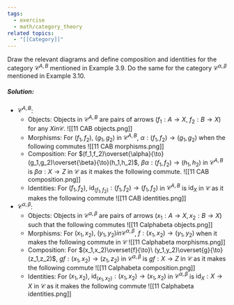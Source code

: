 ```yaml
---
tags:
  - exercise
  - math/category_theory
related topics:
  - "[[Category]]"
---
```

Draw the relevant diagrams and define composition and identities for the category $\mathcal{C}^{A,B}$ mentioned in Example 3.9. Do the same for the category $\mathcal{C}^{\alpha,\beta}$ mentioned in Example 3.10.
##### Solution:
- $\mathcal{C}^{A,B}$:
	- Objects:
		Objects in $\mathcal{C}^{A,B}$ are pairs of arrows $(f_1:A\to X,\ f_2:B\to X)$ for any $X in\mathcal{C}$.
		![[11 CAB objects.png]]
	- Morphisms:
		For $(f_1,f_2),\ (g_1,g_2)$ in $\mathcal{C}^{A,B}$, $\alpha: (f_1,f_2)\to (g_1,g_2)$ when the following commutes
		![[11 CAB morphisms.png]]
	- Composition:
		For $(f_1,f_2)\overset{\alpha}{\to} (g_1,g_2)\overset{\beta}{\to}(h_1,h_2)$, $\beta\alpha:(f_1,f_2)\to (h_1,h_2)$ in $\mathcal{C}^{A,B}$ is $\beta\alpha:X\to Z$ in $\mathcal{C}$ as it makes the following commute.
		![[11 CAB composition.png]]
	- Identities:
		For $(f_1,f_2)$, $\operatorname{id}_{(f_1,f_2)}:(f_1,f_2)\to (f_1,f_2)$ in $\mathcal{C}^{A,B}$ is $\operatorname{id}_X$ in $\mathcal{C}$ as it makes the following commute
		![[11 CAB identities.png]]
- $\mathcal{C}^{\alpha,\beta}$:
	- Objects:
		Objects in $\mathcal{C}^{\alpha,\beta}$ are pairs of arrows $(x_1: A\to X,x_2: B\to X)$ such that the following commutes
		![[11 Calphabeta objects.png]]
	- Morphisms:
		For $(x_1,x_2),\ (y_1,y_2) in\mathcal{C}^{\alpha,\beta}$, $f:(x_1,x_2)\to (y_1,y_2)$ when it makes the following commute in $\mathcal{C}$
		![[11 Calphabeta morphisms.png]]
	- Composition:
		For $(x_1,x_2)\overset{f}{\to}\ (y_1,y_2)\overset{g}{\to}(z_1,z_2)$, $gf:(x_1,x_2)\to(z_1,z_2)$ in $\mathcal{C}^{\alpha,\beta}$ is $gf:X\to Z$ in $\mathcal{C}$ as it makes the following commute
		![[11 Calphabeta composition.png]]
	- Identities:
		For $(x_1,x_2)$, $\operatorname{id}_{(x_1,x_2)}:(x_1,x_2)\to (x_1,x_2)$ in $\mathcal{C}^{\alpha,\beta}$ is $\operatorname{id}_X:X\to X$ in $\mathcal{C}$ as it makes the following commute
		![[11 Calphabeta identities.png]]